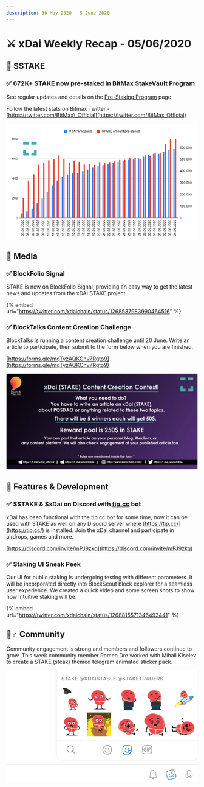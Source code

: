 ```yaml
---
description: 30 May 2020 - 5 June 2020
---
```


# ⚔️ xDai Weekly Recap - 05/06/2020

## 📡 $STAKE

### ✅ 672K+ STAKE now pre-staked in BitMax StakeVault Program 

See regular updates and details on the [Pre-Staking Program](pre-staking-program.md) page

Follow the latest stats on Bitmax Twitter - [https://twitter.com/BitMax\_Official](https://twitter.com/BitMax_Official)

![](../../../.gitbook/assets/stake-staked%20%282%29.png)

## 📰 Media

### ✅ BlockFolio Signal

STAKE is now on BlockFolio Signal, providing an easy way to get the latest news and updates from the xDAi STAKE project.

{% embed url="https://twitter.com/xdaichain/status/1268537983990464516" %}

### ✅ BlockTalks Content Creation Challenge

BlockTalks is running a content creation challenge until 20 June. Write an article to participate, then submit to the form below when you are finished.

[https://forms.gle/mqTyzAQKChv7Rgto9](https://forms.gle/mqTyzAQKChv7Rgto9)

![](../../../.gitbook/assets/content-creation.png)

## 🏢 Features & Development

### ✅ $STAKE & $xDai on Discord with [tip.cc](https://tip.cc/) bot

xDai has been functional with the tip.cc bot for some time, now it can be used with STAKE as well on any Discord server where [https://tip.cc/](https://tip.cc/) is installed. Join the xDai channel and participate in airdrops, games and more.

[https://discord.com/invite/mPJ9zkq](https://discord.com/invite/mPJ9zkq)

### ✅ Staking UI Sneak Peek

Our UI for public staking is undergoing testing with different parameters. It will be incorporated directly into BlockScout block explorer for a seamless user experience. We created a quick video and some screen shots to show how intuitive staking will be.

{% embed url="https://twitter.com/xdaichain/status/1268815571346493441" %}

##  🦸♂ Community

Community engagement is strong and members and followers continue to grow. This week community member Romeo Dre worked with Mihail Kiselev to create a STAKE \(steak\) themed telegram animated sticker pack. 

![](../../../.gitbook/assets/stake-pic.png)

  
  


